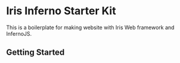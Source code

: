 # Iris Inferno Starter Kit
This is a boilerplate for making website with Iris Web framework and InfernoJS.

## Getting Started
